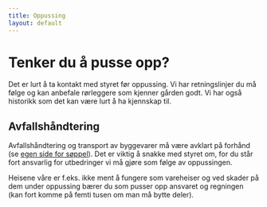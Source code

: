 ```yaml
---
title: Oppussing
layout: default
---
```


# Tenker du å pusse opp?
Det er lurt å ta kontakt med styret før oppussing. Vi har retningslinjer du må følge og kan anbefale rørleggere som kjenner gården godt. 
Vi har også historikk som det kan være lurt å ha kjennskap til. 

## Avfallshåndtering
Avfallshåndtering og transport av byggevarer må være avklart på forhånd (se [egen side for søppel](/søppel)). 
Det er viktig å snakke med styret om, for du står fort ansvarlig for utbedringer vi må gjøre som følge av 
oppussingen. 

Heisene våre er f.eks. ikke ment å fungere som vareheiser og ved skader på dem under oppussing bærer du
som pusser opp ansvaret og regningen (kan fort komme på femti tusen om man må bytte deler).
